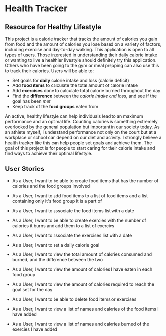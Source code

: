 # Health Tracker

## Resource for Healthy Lifestyle

This project is a calorie tracker that tracks the amount of calories you gain from food and the amount of calories you lose based on a variety of factors, including exercise and day-to-day walking. This application is open to all types of users. Those interested in understanding their daily calorie intake or wanting to live a healthier livestyle should definitely try this application. Others who have been going to the gym or meal prepping can also use this to track their calories. Users will be able to:
- Set goals for **daily** calorie intake and loss (calorie deficit) 
- Add **food items** to calculate the total amount of calorie intake 
- Add **exercises** done to calculate total calorie burned throughout the day
- Find the **difference** between the *calorie intake and loss*, and see if the goal has been *met*
- Keep track of the **food groups** eaten from

An active, healthy lifestyle can help individuals lead to an maximum performance and an optimal life. Counting calories is something extremely overlooked by the general population but important in our society today. As an athlete myself, I understand performance not only on the court but at a workplace or school can depend on our diet and activity. I strongly believe a health tracker like this can help people set goals and achieve them. The goal of this project is for people to start caring for their calorie intake and find ways to achieve their optimal lifestyle.

## User Stories
- As a User, I want to be able to create food items that has the number of calories and the food groups involved 
- As a User, I want to add food items to a list of food items and a list containing only it's food group it is a part of
- As a User, I want to associate the food items list with a date
- As a User, I want to be able to create exercies with the number of calories it burns and add them to a list of exercies
- As a User, I want to associate the exercises list with a date

- As a User, I want to set a daily calorie goal 
- As a User, I want to view the total amount of calories consumed and burned, and the difference between the two
- As a User, I want to view the amount of calories I have eaten in each food group
- As a User, I want to view the amount of calories required to reach the goal set for the day
- As a User, I want to be able to delete food items or exercises 

- As a User, I want to view a list of names and calories of the food items I have added
- As a User, I want to view a list of names and calories burned of the exercies I have added